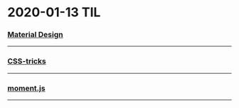 2020-01-13 TIL
==============

### [Material Design](https://material.io/)
--------------
### [CSS-tricks](https://css-tricks.com/the-shapes-of-css/)
--------------
### [moment.js](https://nowonbun.tistory.com/566)
--------------
